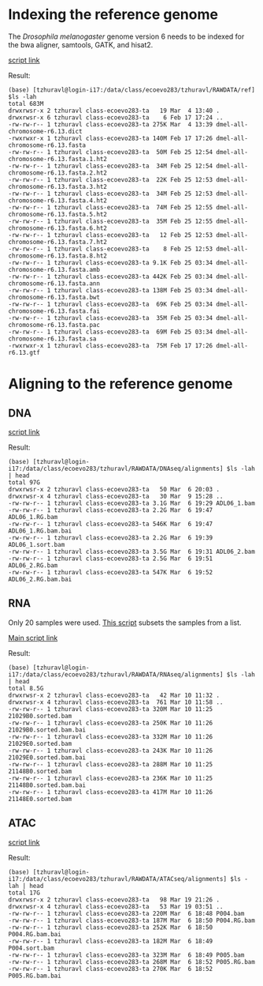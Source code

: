 # Indexing the reference genome

The _Drosophila melanogaster_ genome version 6 needs to be indexed for the bwa aligner, samtools, GATK, and hisat2.

[script link](https://github.com/TatyanaLev/EE283HW7/blob/main/index_genome.sh)

Result:

```{bash}
(base) [tzhuravl@login-i17:/data/class/ecoevo283/tzhuravl/RAWDATA/ref] $ls -lah
total 683M
drwxrwsr-x 2 tzhuravl class-ecoevo283-ta   19 Mar  4 13:40 .
drwxrwsr-x 6 tzhuravl class-ecoevo283-ta    6 Feb 17 17:24 ..
-rw-rw-r-- 1 tzhuravl class-ecoevo283-ta 275K Mar  4 13:39 dmel-all-chromosome-r6.13.dict
-rwxrwxr-x 1 tzhuravl class-ecoevo283-ta 140M Feb 17 17:26 dmel-all-chromosome-r6.13.fasta
-rw-rw-r-- 1 tzhuravl class-ecoevo283-ta  50M Feb 25 12:54 dmel-all-chromosome-r6.13.fasta.1.ht2
-rw-rw-r-- 1 tzhuravl class-ecoevo283-ta  34M Feb 25 12:54 dmel-all-chromosome-r6.13.fasta.2.ht2
-rw-rw-r-- 1 tzhuravl class-ecoevo283-ta  22K Feb 25 12:53 dmel-all-chromosome-r6.13.fasta.3.ht2
-rw-rw-r-- 1 tzhuravl class-ecoevo283-ta  34M Feb 25 12:53 dmel-all-chromosome-r6.13.fasta.4.ht2
-rw-rw-r-- 1 tzhuravl class-ecoevo283-ta  74M Feb 25 12:55 dmel-all-chromosome-r6.13.fasta.5.ht2
-rw-rw-r-- 1 tzhuravl class-ecoevo283-ta  35M Feb 25 12:55 dmel-all-chromosome-r6.13.fasta.6.ht2
-rw-rw-r-- 1 tzhuravl class-ecoevo283-ta   12 Feb 25 12:53 dmel-all-chromosome-r6.13.fasta.7.ht2
-rw-rw-r-- 1 tzhuravl class-ecoevo283-ta    8 Feb 25 12:53 dmel-all-chromosome-r6.13.fasta.8.ht2
-rw-rw-r-- 1 tzhuravl class-ecoevo283-ta 9.1K Feb 25 03:34 dmel-all-chromosome-r6.13.fasta.amb
-rw-rw-r-- 1 tzhuravl class-ecoevo283-ta 442K Feb 25 03:34 dmel-all-chromosome-r6.13.fasta.ann
-rw-rw-r-- 1 tzhuravl class-ecoevo283-ta 138M Feb 25 03:34 dmel-all-chromosome-r6.13.fasta.bwt
-rw-rw-r-- 1 tzhuravl class-ecoevo283-ta  69K Feb 25 03:34 dmel-all-chromosome-r6.13.fasta.fai
-rw-rw-r-- 1 tzhuravl class-ecoevo283-ta  35M Feb 25 03:34 dmel-all-chromosome-r6.13.fasta.pac
-rw-rw-r-- 1 tzhuravl class-ecoevo283-ta  69M Feb 25 03:34 dmel-all-chromosome-r6.13.fasta.sa
-rwxrwxr-x 1 tzhuravl class-ecoevo283-ta  75M Feb 17 17:26 dmel-all-r6.13.gtf
```

# Aligning to the reference genome

## DNA

[script link](https://github.com/TatyanaLev/EE283HW7/blob/main/alignDNA.sh)

Result:

```{bash}
(base) [tzhuravl@login-i17:/data/class/ecoevo283/tzhuravl/RAWDATA/DNAseq/alignments] $ls -lah | head
total 97G
drwxrwsr-x 2 tzhuravl class-ecoevo283-ta   50 Mar  6 20:03 .
drwxrwsr-x 4 tzhuravl class-ecoevo283-ta   30 Mar  9 15:28 ..
-rw-rw-r-- 1 tzhuravl class-ecoevo283-ta 3.1G Mar  6 19:29 ADL06_1.bam
-rw-rw-r-- 1 tzhuravl class-ecoevo283-ta 2.2G Mar  6 19:47 ADL06_1.RG.bam
-rw-rw-r-- 1 tzhuravl class-ecoevo283-ta 546K Mar  6 19:47 ADL06_1.RG.bam.bai
-rw-rw-r-- 1 tzhuravl class-ecoevo283-ta 2.2G Mar  6 19:39 ADL06_1.sort.bam
-rw-rw-r-- 1 tzhuravl class-ecoevo283-ta 3.5G Mar  6 19:31 ADL06_2.bam
-rw-rw-r-- 1 tzhuravl class-ecoevo283-ta 2.5G Mar  6 19:51 ADL06_2.RG.bam
-rw-rw-r-- 1 tzhuravl class-ecoevo283-ta 547K Mar  6 19:52 ADL06_2.RG.bam.bai
```

## RNA

Only 20 samples were used. [This script](https://github.com/TatyanaLev/EE283HW7/blob/main/subsetRNA.R) subsets the samples from a list.

[Main script link](https://github.com/TatyanaLev/EE283HW7/blob/main/alignRNA.sh)

Result:

```{bash}
(base) [tzhuravl@login-i17:/data/class/ecoevo283/tzhuravl/RAWDATA/RNAseq/alignments] $ls -lah | head
total 8.5G
drwxrwsr-x 2 tzhuravl class-ecoevo283-ta   42 Mar 10 11:32 .
drwxrwsr-x 4 tzhuravl class-ecoevo283-ta  761 Mar 10 11:58 ..
-rw-rw-r-- 1 tzhuravl class-ecoevo283-ta 320M Mar 10 11:25 21029B0.sorted.bam
-rw-rw-r-- 1 tzhuravl class-ecoevo283-ta 250K Mar 10 11:26 21029B0.sorted.bam.bai
-rw-rw-r-- 1 tzhuravl class-ecoevo283-ta 332M Mar 10 11:26 21029E0.sorted.bam
-rw-rw-r-- 1 tzhuravl class-ecoevo283-ta 243K Mar 10 11:26 21029E0.sorted.bam.bai
-rw-rw-r-- 1 tzhuravl class-ecoevo283-ta 288M Mar 10 11:25 21148B0.sorted.bam
-rw-rw-r-- 1 tzhuravl class-ecoevo283-ta 236K Mar 10 11:25 21148B0.sorted.bam.bai
-rw-rw-r-- 1 tzhuravl class-ecoevo283-ta 417M Mar 10 11:26 21148E0.sorted.bam
```

## ATAC

[script link](https://github.com/TatyanaLev/EE283HW7/blob/main/alignATAC.sh)

Result:

```{bash}
(base) [tzhuravl@login-i17:/data/class/ecoevo283/tzhuravl/RAWDATA/ATACseq/alignments] $ls -lah | head
total 17G
drwxrwsr-x 2 tzhuravl class-ecoevo283-ta   98 Mar 19 21:26 .
drwxrwsr-x 4 tzhuravl class-ecoevo283-ta   53 Mar 19 03:51 ..
-rw-rw-r-- 1 tzhuravl class-ecoevo283-ta 220M Mar  6 18:48 P004.bam
-rw-rw-r-- 1 tzhuravl class-ecoevo283-ta 187M Mar  6 18:50 P004.RG.bam
-rw-rw-r-- 1 tzhuravl class-ecoevo283-ta 252K Mar  6 18:50 P004.RG.bam.bai
-rw-rw-r-- 1 tzhuravl class-ecoevo283-ta 182M Mar  6 18:49 P004.sort.bam
-rw-rw-r-- 1 tzhuravl class-ecoevo283-ta 323M Mar  6 18:49 P005.bam
-rw-rw-r-- 1 tzhuravl class-ecoevo283-ta 268M Mar  6 18:52 P005.RG.bam
-rw-rw-r-- 1 tzhuravl class-ecoevo283-ta 270K Mar  6 18:52 P005.RG.bam.bai
```

